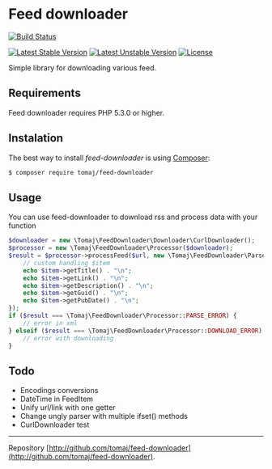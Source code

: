 Feed downloader
==============

[![Build Status](https://secure.travis-ci.org/tomaj/feed-downloader.png)](http://travis-ci.org/tomaj/feed-downloader)

[![Latest Stable Version](https://poser.pugx.org/tomaj/feed-downloader/v/stable.svg)](https://packagist.org/packages/tomaj/feed-downloader)
[![Latest Unstable Version](https://poser.pugx.org/tomaj/feed-downloader/v/unstable.svg)](https://packagist.org/packages/tomaj/feed-downloader)
[![License](https://poser.pugx.org/tomaj/feed-downloader/license.svg)](https://packagist.org/packages/tomaj/feed-downloader)

Simple library for downloading various feed.

Requirements
------------

Feed downloader requires PHP 5.3.0 or higher.

Instalation
-----------

The best way to install *feed-downloader* is using [Composer](http://getcomposer.org/):

```sh
$ composer require tomaj/feed-downloader
```

Usage
-----

You can use feed-downloader to download rss and process data with your function

```php
$downloader = new \Tomaj\FeedDownloader\Downloader\CurlDownloader();
$processor = new \Tomaj\FeedDownloader\Processor($downloader);
$result = $processor->processFeed($url, new \Tomaj\FeedDownloader\Parser\RssParser(), function(\Tomaj\FeedDownloader\FeedItem $item) {
	// custom handling $item
	echo $item->getTitle() . "\n";
	echo $item->getLink() . "\n";
	echo $item->getDescription() . "\n";
	echo $item->getGuid() . "\n";
	echo $item->getPubDate() . "\n";
});
if ($result === \Tomaj\FeedDownloader\Processor::PARSE_ERROR) {
	// error in xml
} elseif ($result === \Tomaj\FeedDownloader\Processor::DOWNLOAD_ERROR) {
	// error with downloading
}

```
Todo
----

- Encodings conversions
- DateTime in FeedItem
- Unify url/link with one getter
- Change ungly parser with multiple ifset() methods
- CurlDownloader test

-----

Repository [http://github.com/tomaj/feed-downloader](http://github.com/tomaj/feed-downloader).
